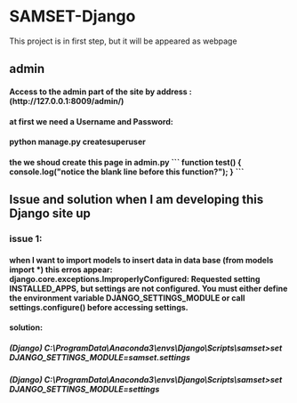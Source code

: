 # SAMSET-Django
This project is in first step, but it will be appeared as webpage
<h2> admin
   <h4>Access to the admin part of the site by address : (http://127.0.0.1:8009/admin/)
   <h4> at first we need a Username and Password:
      <h4> python manage.py createsuperuser
         <h4> the we shoud create this page in admin.py
```
function test() {
  console.log("notice the blank line before this function?");
}
```



<h2> Issue and solution when I am developing this Django site up
   <p>
    <h3> issue 1: 
       <h4> when I want to import models to insert data in data base (from models import *) this erros appear:
    django.core.exceptions.ImproperlyConfigured: Requested setting INSTALLED_APPS, but settings are not configured. You must either define the environment variable DJANGO_SETTINGS_MODULE or call settings.configure() before accessing settings.
     <h4> solution: 
        <h5>(Django) C:\ProgramData\Anaconda3\envs\Django\Scripts\samset>set DJANGO_SETTINGS_MODULE=samset.settings
        <h5>(Django) C:\ProgramData\Anaconda3\envs\Django\Scripts\samset>set DJANGO_SETTINGS_MODULE=settings
     </p>
